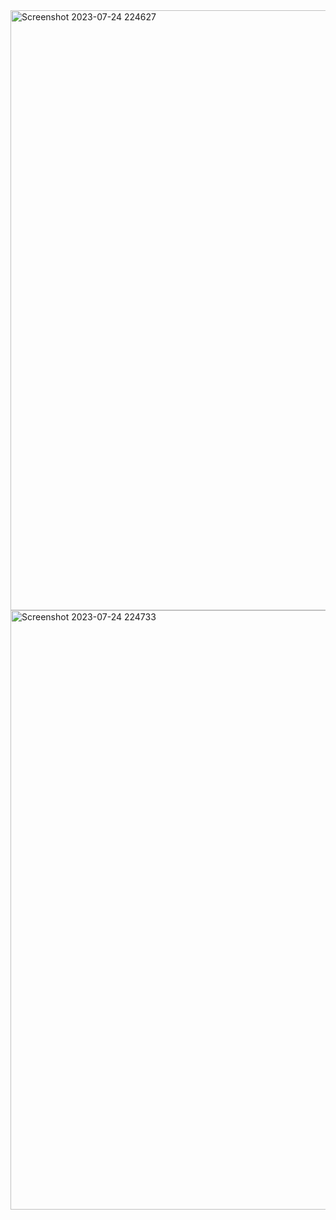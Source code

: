 <img width="960" alt="Screenshot 2023-07-24 224627" src="https://github.com/KaviyaDS/VAC/assets/138145713/0761d45c-36f9-4719-aa1d-96298d9e22fe">

<img width="959" alt="Screenshot 2023-07-24 224733" src="https://github.com/KaviyaDS/VAC/assets/138145713/b4ad1739-9e49-42c2-a2c1-d8ca34d41fc6">
